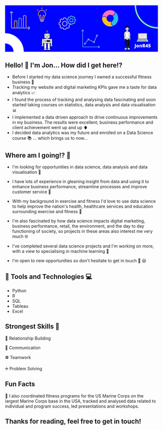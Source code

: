 ![Jon GitHub profile page image](https://github.com/JonR45/JonR45/blob/master/Images/GitHub%20Profile.png)

## Hello! 👋  I'm Jon... How did I get here:interrobang:
* Before I started my data science journey I owned a successful fitness business :runner: 
* Tracking my website and digital marketing KPIs gave me a taste for data analytics :chart_with_upwards_trend: 
* I found the process of tracking and analysing data fascinating and soon started taking courses on statistics, data analysis and data visualisation :bar_chart: 
* I implemented a data driven approach to drive continuous improvements in my business. The results were excellent; business performance and client achievement went up and up :arrow_up: 
* I decided data analytics was my future and enrolled on a Data Science course :books: ... which brings us to now...

## Where am I going:interrobang: :taxi: 
* I'm looking for opportunities in data science, data analysis and data visualisation :loudspeaker: 

* I have lots of experience in gleaning insight from data and using it to enhance business performance, streamline processes and improve customer service :briefcase:
* With my background in exercise and fitness I'd love to use data science to help improve the nation's health, healthcare services and education surrounding exercise and fitness :hospital: 
* I'm also fascinated by how data science impacts digital marketing, business performance, retail, the environment, and the day to day functioning of society, so projects in these areas also interest me very much :globe_with_meridians:
* I've completed several data science projects and I'm working on more, with a view to specialising in machine learning :mag_right: 
* I'm open to new opportunities so don't hesitate to get in touch :email: :smiley:

## :wrench: Tools and Technologies :computer:
* Python
* R
* SQL
* Tableau
* Excel

## Strongest Skills :muscle: 
:busts_in_silhouette: Relationship Building

:speech_balloon: Communication

:soccer: Teamwork

:heavy_division_sign: Problem Solving

## Fun Facts
:muscle: I also coordinated fitness programs for the US Marine Corps on the largest Marine Corps base in the USA, tracked and analysed data related to individual and program success, led presentations and workshops.


## Thanks for reading, feel free to get in touch! 


<!--
**JonR45/JonR45** is a ✨ _special_ ✨ repository because its `README.md` (this file) appears on your GitHub profile.

Here are some ideas to get you started:

- 🔭 I’m currently working on ...
- 🌱 I’m currently learning ...
- 👯 I’m looking to collaborate on ...
- 🤔 I’m looking for help with ...
- 💬 Ask me about ...
- 📫 How to reach me: ...
- 😄 Pronouns: ...
- ⚡ Fun fact: ...
-->

